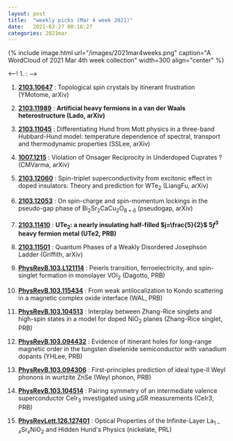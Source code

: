 ```yaml
---
layout: post
title:  "weekly picks (Mar 4 week 2021)"
date:   2021-03-27 00:16:27
categories: 2021mar
---
```


{% include image.html url="/images/2021mar4weeks.png" caption="A WordCloud of 2021 Mar 4th week collection" width=300 align="center" %}


<--! 1. **[]()** : -->



1. **[2103.10647](http://arxiv.org/abs/2103.10647)** : Topological spin crystals by itinerant frustration (YMotome, arXiv)


1. **[2103.11989](http://arxiv.org/abs/2103.11989)** : **Artificial heavy fermions in a van der Waals heterostructure (Lado, arXiv)**


1. **[2103.11045](http://arxiv.org/abs/2103.11045)** : Differentiating Hund from Mott physics in a three-band Hubbard-Hund model: temperature dependence of spectral, transport and thermodynamic properties (SSLee, arXiv)


1. **[1007.1215](http://arxiv.org/abs/1007.1215)** : Violation of Onsager Reciprocity in Underdoped Cuprates ? (CMVarma, arXiv)


1. **[2103.12060](http://arxiv.org/abs/2103.12060)** : Spin-triplet superconductivity from excitonic effect in doped insulators: Theory and prediction for WTe$_2$ (LiangFu, arXiv)


1. **[2103.12053](http://arxiv.org/abs/2103.12053)** : On spin-charge and spin-momentum lockings in the pseudo-gap phase of Bi$_2$Sr$_2$CaCu$_2$O$_{8+\delta}$ (pseudogap, arXiv)


1. **[2103.11410](http://arxiv.org/abs/2103.11410)** : **UTe$_2$: a nearly insulating half-filled $j=\frac{5}{2}$ $5f^3$ heavy fermion metal (UTe2, PRB)**


1. **[2103.11501](http://arxiv.org/abs/2103.11501)** : Quantum Phases of a Weakly Disordered Josephson Ladder (Griffith, arXiv)

1. **[PhysRevB.103.L121114](https://link.aps.org/doi/10.1103/PhysRevB.103.L121114)** : Peierls transition, ferroelectricity, and spin-singlet formation in monolayer ${\mathrm{VOI}}_{2}$ (Dagotto, PRB)

1. **[PhysRevB.103.115434](https://link.aps.org/doi/10.1103/PhysRevB.103.115434)** : From weak antilocalization to Kondo scattering in a magnetic complex oxide interface (WAL, PRB)


1. **[PhysRevB.103.104513](https://link.aps.org/doi/10.1103/PhysRevB.103.104513)** : Interplay between Zhang-Rice singlets and high-spin states in a model for doped ${\mathrm{NiO}}_{2}$ planes (Zhang-Rice singlet, PRB)


1. **[PhysRevB.103.094432](https://link.aps.org/doi/10.1103/PhysRevB.103.094432)** : Evidence of itinerant holes for long-range magnetic order in the tungsten diselenide semiconductor with vanadium dopants (YHLee, PRB)


1. **[PhysRevB.103.094306](https://link.aps.org/doi/10.1103/PhysRevB.103.094306)** : First-principles prediction of ideal type-II Weyl phonons in wurtzite ZnSe (Weyl phonon, PRB)

1. **[PhysRevB.103.104514](https://link.aps.org/doi/10.1103/PhysRevB.103.104514)** : Pairing symmetry of an intermediate valence superconductor ${\mathrm{CeIr}}_{3}$ investigated using $\ensuremath{\mu}\mathrm{SR}$ measurements (CeIr3, PRB)

1. **[PhysRevLett.126.127401](https://link.aps.org/doi/10.1103/PhysRevLett.126.127401)** : Optical Properties of the Infinite-Layer ${\mathrm{La}}_{1\ensuremath{-}x}{\mathrm{Sr}}_{x}{\mathrm{NiO}}_{2}$ and Hidden Hund's Physics (nickelate, PRL)
